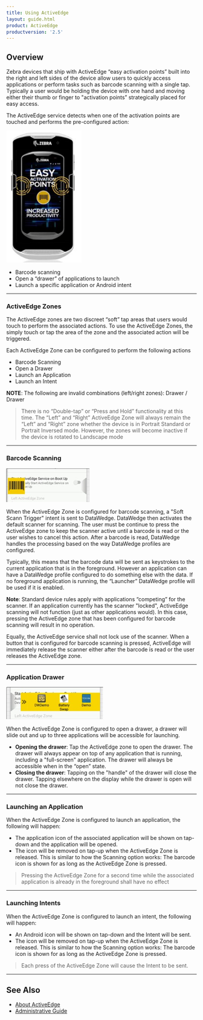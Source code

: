 ```yaml
---
title: Using ActiveEdge
layout: guide.html
product: ActiveEdge
productversion: '2.5'
---
```


## Overview

Zebra devices that ship with ActiveEdge “easy activation points” built into the right and left sides of the device allow users to quickly access applications or perform tasks such as barcode scanning with a single tap. Typically a user would be holding the device with one hand and moving either their thumb or finger to "activation points” strategically placed for easy access.

The ActiveEdge service detects when one of the activation points are touched and performs the pre-configured action:

<img alt="" style="height:350px" src="img1.jpg"/>

* Barcode scanning
* Open a “drawer” of applications to launch
* Launch a specific application or Android intent

-----

### ActiveEdge Zones

The ActiveEdge zones are two discreet “soft” tap areas that users would touch to perform the associated actions. To use the ActiveEdge Zones, the simply touch or tap the area of the zone and the associated action will be triggered. 

Each ActiveEdge Zone can be configured to perform the following actions

* Barcode Scanning
* Open a Drawer
* Launch an Application
* Launch an Intent

**NOTE**: The following are invalid combinations (left/right zones):
Drawer / Drawer

> There is no “Double-tap” or “Press and Hold” functionality at this time. The “Left” and “Right” ActiveEdge Zone will always remain the “Left” and “Right” zone whether the device is in Portrait Standard or Portrait Inversed mode. However, the zones will become inactive if the device is rotated to Landscape mode


-----

### Barcode Scanning

<img alt=""  src="img2.jpg"/>

When the ActiveEdge Zone is configured for barcode scanning, a "Soft Scann Trigger" intent is sent to DataWedge. DataWedge then activates the default scanner for scanning. The user must be continue to press the ActiveEdge zone to keep the scanner active until a barcode is read or the user wishes to cancel this action. After a barcode is read, DataWedge handles the processing based on the way DataWedge profiles are configured.

Typically, this means that the barcode data will be sent as keystrokes to the current application that is in the foreground. However an application can have a DataWedge profile configured to do something else with the data. If no foreground application is running, the “Launcher” DataWedge profile will be used if it is enabled. 

**Note**: Standard device rules apply with applications “competing” for the scanner. If an application currently has the scanner "locked", ActiveEdge scanning will not function (just as other applications would). In this case, pressing the ActiveEdge zone that has been configured for barcode scanning will result in no operation.

Equally, the ActiveEdge service shall not lock use of the scanner. When a button that is configured for barcode scanning is pressed, ActiveEdge will immediately release the scanner either after the barcode is read or the user releases the ActiveEdge zone.


-----

### Application Drawer

<img alt=""  src="img3.jpg"/>

When the ActiveEdge Zone is configured to open a drawer, a drawer will slide out and up to three applications will be accessible for launching.

* **Opening the drawer**: Tap the ActiveEdge zone to open the drawer. The drawer will always appear on top of any application that is running, including a "full-screen" application. The drawer will always be accessible when in the “open” state.
* **Closing the drawer**: Tapping on the "handle" of the drawer will close the drawer. Tapping elsewhere on the display while the drawer is open will not close the drawer.


-----
### Launching an Application

When the ActiveEdge Zone is configured to launch an application, the following will happen:

* The application icon of the associated application will be shown on tap-down and the application will be opened.
* The icon will be removed on tap-up when the ActiveEdge Zone is released. This is similar to how the Scanning option works: The barcode icon is shown for as long as the ActiveEdge Zone is pressed.

> Pressing the ActiveEdge Zone for a second time while the associated application is already in the foreground shall have no effect


-----

### Launching Intents

When the ActiveEdge Zone is configured to launch an intent, the following will happen:

* An Android icon will be shown on tap-down and the Intent will be sent.
* The icon will be removed on tap-up when the ActiveEdge Zone is released. This is similar to how the Scanning option works: The barcode icon is shown for as long as the ActiveEdge Zone is pressed.

> Each press of the ActiveEdge Zone will cause the Intent to be sent.

-----

## See Also

* [About ActiveEdge](../about)
* [Administrative Guide](../setup)
